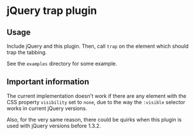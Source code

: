 jQuery trap plugin
=====
Usage
----
Include jQuery and this plugin. Then, call `trap` on the element 
which should trap the tabbing.

See the `examples` directory for some example.

Important information
----
The current implementation doesn't work if there are any element with
the CSS property `visibility` set to `none`, due to the way the
`:visible` selector works in current jQuery versions.

Also, for the very same reason, there could be quirks when this plugin
is used with jQuery versions before 1.3.2.



